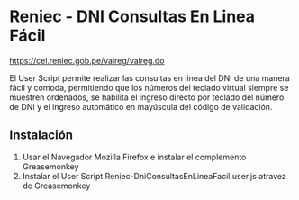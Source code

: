 Reniec - DNI Consultas En Linea Fácil 
==========================================

https://cel.reniec.gob.pe/valreg/valreg.do

El User Script permite realizar las consultas en linea del DNI de una manera fácil y comoda, 
permitiendo que los números del teclado virtual siempre se muestren ordenados, 
se habilita el ingreso directo por teclado del número de DNI y el ingreso automático en mayúscula del código de validación.


## Instalación
1. Usar el Navegador Mozilla Firefox e instalar el complemento Greasemonkey
2. Instalar el User Script Reniec-DniConsultasEnLineaFacil.user.js atravez de Greasemonkey
